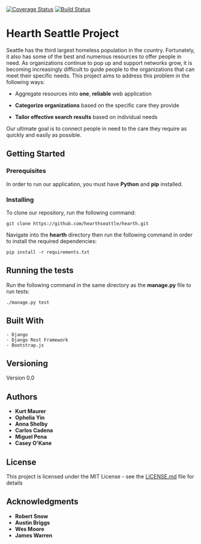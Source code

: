 [![Coverage Status](https://coveralls.io/repos/github/kurtrm/homeless_to_hearth/badge.svg?branch=kurt-test-coveralls)](https://coveralls.io/github/kurtrm/homeless_to_hearth?branch=kurt-test-coveralls) [![Build Status](https://travis-ci.org/kurtrm/homeless_to_hearth.svg?branch=master)](https://travis-ci.org/kurtrm/homeless_to_hearth)

# Hearth Seattle Project

   Seattle has the third largest homeless population in the country. Fortunately, it also has some of the best and numerous 
resources to offer people in need. As organizations continue to pop up and support networks grow, it is becoming increasingly
difficult to guide people to the organizations that can meet their specific needs. This project aims to address this problem 
in the following ways:

   - Aggregate resources into **one**, **reliable** web application

   - **Categorize organizations** based on the specific care they provide

   - **Tailor effective search results** based on individual needs

Our ultimate goal is to connect people in need to the care they require as quickly and easily as possible.


## Getting Started
### Prerequisites
In order to run our application, you must have **Python** and **pip** installed.


### Installing
To clone our repository, run the following command:

    git clone https://github.com/hearthseattle/hearth.git

Navigate into the **hearth** directory then run the following command in order to install the required dependencies:

    pip install -r requirements.txt

## Running the tests
Run the following command in the same directory as the **manage.py** file to run tests:

    ./manage.py test


## Built With

    - Django
    - Django Rest Framework
    - Bootstrap.js


## Versioning

Version 0.0

## Authors

* **Kurt Maurer**
* **Ophelia Yin**
* **Anna Shelby**
* **Carlos Cadena**
* **Miguel Pena**
* **Casey O'Kane**

## License

This project is licensed under the MIT License - see the [LICENSE.md](LICENSE.md) file for details

## Acknowledgments

* **Robert Snow**
* **Austin Briggs**
* **Wes Moore**
* **James Warren**
